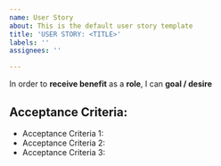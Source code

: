 ```yaml
---
name: User Story
about: This is the default user story template
title: 'USER STORY: <TITLE>'
labels: ''
assignees: ''

---
```


In order to **receive benefit** as a **role**, I can **goal / desire**

## Acceptance Criteria:

- Acceptance Criteria 1:
- Acceptance Criteria 2:
- Acceptance Criteria 3:
